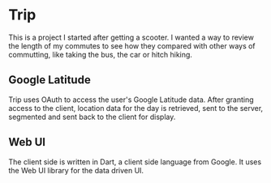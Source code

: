 Trip
====

This is a project I started after getting a scooter. I wanted a way to review 
the length of my commutes to see how they compared with other ways of commutting,
like taking the bus, the car or hitch hiking.

Google Latitude
---------------
Trip uses OAuth to access the user's Google Latitude data.  After granting access to
the client, location data for the day is retrieved, sent to the server, segmented and sent
back to the client for display.

Web UI
------
The client side is written in Dart, a client side language from Google. It uses the
Web UI library for the data driven UI.
